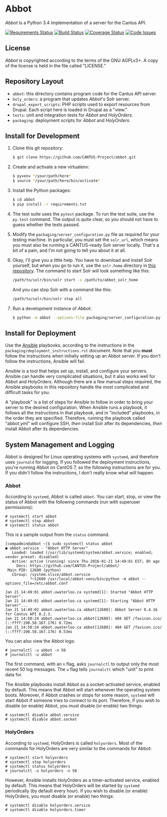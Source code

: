 # Abbot

*Abbot* is a Python 3.4 implementation of a server for the Cantus API.

[![Requirements Status](https://img.shields.io/requires/github/CANTUS-Project/abbot.svg?style=flat-square)](https://requires.io/github/CANTUS-Project/abbot/requirements/?branch=master)
[![Build Status](https://img.shields.io/travis/CANTUS-Project/abbot.svg?style=flat-square)](https://travis-ci.org/CANTUS-Project/abbot)
[![Coverage Status](https://img.shields.io/coveralls/CANTUS-Project/abbot.svg?style=flat-square)](https://coveralls.io/github/CANTUS-Project/abbot?branch=master)
[![Code Issues](https://www.quantifiedcode.com/api/v1/project/2260402ae289418daf4b186b71ec14c4/badge.svg)](https://www.quantifiedcode.com/app/project/2260402ae289418daf4b186b71ec14c4)


## License

*Abbot* is copyrighted according to the terms of the GNU AGPLv3+. A copy of the license is held in
the file called "LICENSE."


## Repository Layout

- ``abbot``: this directory contains program code for the Cantus API server.
- ``holy_orders``: a program that updates *Abbot*'s Solr server.
- ``drupal_export_scripts``: PHP scripts used to export resources from Drupal. Each script here is
  loaded in Drupal as a "view."
- ``tests``: unit and integration tests for *Abbot* and *HolyOrders*.
- ``packaging``: deployment scripts for *Abbot* and *HolyOrders*.


## Install for Development

1. Clone this git repository:

    ```bash
    $ git clone https://github.com/CANTUS-Project/abbot.git
    ```

1. Create and activate a new virtualenv:

    ```bash
    $ pyvenv */your/path/here*
    $ source */your/path/here/bin/activate*
    ```

1. Install the Python packages:

    ```bash
    $ cd abbot
    $ pip install -r requirements.txt
    ```

1. The test suite uses the ``pytest`` package. To run the test suite, use the ``py.test`` command.
    The output is quite clear, so you should not have to guess whether the tests passed.

1. Modify the ``packaging/server_configuration.py`` file as required for your testing machine. In
    particular, you must set the ``solr_url``, which means you must also be running a CANTUS-ready
    Solr server locally. That's a bit of a pain, and I'm not going to tell you about it at all.

1. Okay, I'll give you a little help. You have to download and install Solr yourself, but when you
    go to run it, use the ``solr.home`` directory in
    [this repository](https://github.com/CANTUS-Project/abbot_solr_home). The command to start Solr
    will look something like this:

    ```bash
    /path/to/solr/bin/solr start -s /path/to/abbot_solr_home
    ```

    And you can stop Solr with a command like this:

    ```bash
    /path/to/solr/bin/solr stop all
    ```

1. Run a development instance of *Abbot*:

   ```bash
   $ python -m abbot --options-file packaging/server_configuration.py
   ```


## Install for Deployment

Use the [Ansible](http://www.ansible.com/) playbooks, according to the instructions in the
``packaging/deployment_instructions.rst`` document. Note that you **must** follow the instructions
when initially setting up an Abbot server.  If you don't follow the instructions, Ansible will fail.

Ansible is a tool that helps set up, install, and configure your servers. Ansible can handle very
complicated situations, but it also works well for Abbot and HolyOrders. Although there are a few
manual steps required, the Ansible playbooks in this repository handle the most complicated and
difficult tasks for you.

A "playbook" is a list of steps for Ansible to follow in order to bring your server to the desired
configuration. When Ansible runs a playbook, it follows all the instructions in that playbook, and
in "included" playbooks, in the order they are specified. Therefore, running the playbook called
"abbot.yml" will configure SSH, *then* install Solr after its dependencies, *then* install Abbot
after its dependencies.


## System Management and Logging

Abbot is designed for Linux operating systems with ``systemd``, and therefore uses ``journald`` for
logging. If you followed the deployment instructions, you're running Abbot on CentOS 7, so the
following instructions are for you. If you didn't follow the instructions, I don't really know what
will happen.

### Abbot

According to ``systemd``, Abbot is called ``abbot``. You can start, stop, or view the status of
Abbot with the following commands (run with superuser permissions):

```
# systemctl start abbot
# systemctl stop abbot
# systemctl status abbot
```

This is a sample output from the ``status`` command.

```
[compadmin@abbot ~]$ sudo systemctl status abbot
● abbot.service - "Abbot HTTP Server"
   Loaded: loaded (/usr/lib/systemd/system/abbot.service; enabled; vendor preset: disabled)
   Active: active (running) since Thu 2016-01-21 14:49:01 EST; 8h ago
     Docs: https://github.com/CANTUS-Project/abbot/
 Main PID: 12680 (python)
   CGroup: /system.slice/abbot.service
           └─12680 /usr/local/abbot-venv/bin/python -m abbot --options_file=/etc/abbot.conf

Jan 21 14:49:01 abbot.uwaterloo.ca systemd[1]: Started "Abbot HTTP Server".
Jan 21 14:49:01 abbot.uwaterloo.ca systemd[1]: Starting "Abbot HTTP Server"...
Jan 21 14:49:02 abbot.uwaterloo.ca abbot[12680]: Abbot Server 0.4.16 for Cantus API 0.2.3.
Jan 21 14:50:24 abbot.uwaterloo.ca abbot[12680]: 404 GET /favicon.ico/ (::ffff:198.58.167.176) 0.72ms
Jan 21 14:50:24 abbot.uwaterloo.ca abbot[12680]: 404 GET /favicon.ico/ (::ffff:198.58.167.176) 0.53ms
```

You can also view the Abbot logs:

```
# journalctl -u abbot -n 50
# journalctl -u abbot
```

The first command, with an ``n`` flag, asks ``journalctl`` to output only the most recent 50 log
messages. The ``u`` flag tells ``journalctl`` which "unit" to print data for.

The Ansible playbooks install Abbot as a socket-activated service, enabled by default. This means
that Abbot will start whenever the operating system boots. Moreover, if Abbot crashes or stops for
some reason, ``systemd`` will start Abbot if someone tries to connect to its port. Therefore, if
you wish to disable (or enable) Abbot, you must disable (or enable) two things:

```
# systemctl disable abbot.service
# systemctl disable abbot.socket
```


### HolyOrders

According to ``systemd``, HolyOrders is called ``holyorders``. Most of the commands for HolyOrders
are very similar to the commands for Abbot:

```
# systemctl start holyorders
# systemctl stop holyorders
# systemctl status holyorders
# journalctl -u holyorders -n 50
```

However, Ansible installs HolyOrders as a timer-activated service, enabled by default. This means
that HolyOrders will be started by ``systemd`` periodically (by default every hour). If you wish to
disable (or enable) HolyOrders, you must disable (or enable) two things:

```
# systemctl disable holyorders.service
# systemctl disable holyorders.timer
```
